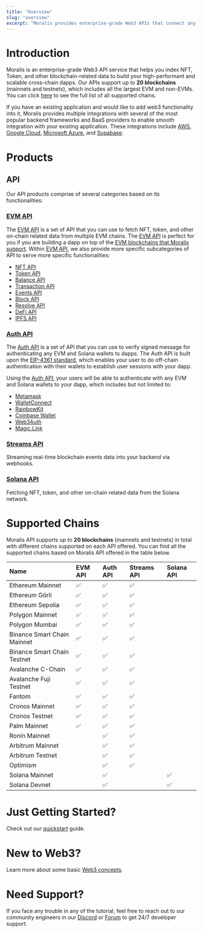 ```yaml
---
title: "Overview"
slug: "overview"
excerpt: "Moralis provides enterprise-grade Web3 APIs that connect any tech stack to blockchain networks. Our 24/7 worldwide support ensures your project's easy launch, priority maintenance, and sustainable growth, with custom SLAs to support your demands."
---
```

# Introduction

Moralis is an enterprise-grade Web3 API service that helps you index NFT, Token, and other blockchain-related data to build your high-performant and scalable cross-chain dapps. Our APIs support up to **20 blockchains** (mainnets and testnets), which includes all the largest EVM and non-EVMs. You can click [here](https://docs.moralis.io/docs/overview#supported-chains) to see the full list of all supported chains.

If you have an existing application and would like to add web3 functionality into it, Moralis provides multiple integrations with several of the most popular backend frameworks and BaaS providers to enable smooth integration with your existing application.  These integrations include [AWS](https://docs.moralis.io/docs/aws-integration), [Google Cloud](https://docs.moralis.io/docs/using-unity-google-cloud), [Microsoft Azure](https://docs.moralis.io/docs/using-unity-playfab), and [Supabase](https://docs.moralis.io/docs/supabase-authentication).

# Products

## API

Our API products comprise of several categories based on its functionalities:

### [EVM API](https://docs.moralis.io/docs/evm-api)

The [EVM API](https://docs.moralis.io/docs/evm-api) is a set of API that you can use to fetch NFT, token, and other on-chain related data from multiple EVM chains. The [EVM API](https://docs.moralis.io/docs/evm-api) is perfect for you if you are building a dapp on top of the [EVM blockchains that Moralis support](https://docs.moralis.io/docs/overview#supported-chains). Within [EVM API](https://docs.moralis.io/docs/evm-api), we also provide more specific subcategories of API to serve more specific functionalities:

- [NFT API](https://docs.moralis.io/docs/nft-api)
- [Token API](https://docs.moralis.io/docs/token-api)
- [Balance API](https://docs.moralis.io/docs/balance-api)
- [Transaction API](https://docs.moralis.io/docs/transaction-api)
- [Events API](https://docs.moralis.io/docs/events-api)
- [Block API](https://docs.moralis.io/docs/block-api)
- [Resolve API](https://docs.moralis.io/docs/resolve-api)
- [DeFi API](https://docs.moralis.io/docs/defi-api)
- [IPFS API](https://docs.moralis.io/docs/ipfs-api)

### [Auth API](https://docs.moralis.io/docs/auth-api)

The [Auth API](https://docs.moralis.io/docs/auth-api) is a set of API that you can use to verify signed message for authenticating any EVM and Solana wallets to dapps. The Auth API is built upon the [EIP-4361 standard](https://eips.ethereum.org/EIPS/eip-4361), which enables your user to do off-chain authentication with their wallets to establish user sessions with your dapp.

Using the [Auth API](https://docs.moralis.io/docs/auth-api), your users will be able to authenticate with any EVM and Solana wallets to your dapp, which includes but not limited to:

- [Metamask](https://docs.moralis.io/docs/sign-in-with-metamask)
- [WalletConnect](https://docs.moralis.io/docs/sign-in-with-walletconnect)
- [RainbowKit](https://docs.moralis.io/docs/sign-in-with-rainbowkit)
- [Coinbase Wallet](https://docs.moralis.io/docs/sign-in-with-coinbase-wallet)
- [Web3Auth](https://docs.moralis.io/docs/sign-in-with-web3authio)
- [Magic.Link](https://docs.moralis.io/docs/sign-in-with-magiclink)

### [Streams API](https://docs.moralis.io/docs/streams-api)

Streaming real-time blockchain events data into your backend via webhooks.

### [Solana API](https://docs.moralis.io/docs/solana-api)

Fetching NFT, token, and other on-chain related data from the Solana network.

# Supported Chains

Moralis API supports up to **20 blockchains** (mainnets and testnets) in total with different chains supported on each API offered. You can find all the supported chains based on Moralis API offered in the table below.

| Name                        | EVM API | Auth API | Streams API | Solana API |
| :-------------------------- | :------ | :------- | :---------- | :--------- |
| Ethereum Mainnet            | ✅       | ✅        | ✅           |            |
| Ethereum Görli              | ✅       | ✅        | ✅           |            |
| Ethereum Sepolia            | ✅       | ✅        | ✅           |            |
| Polygon Mainnet             | ✅       | ✅        | ✅           |            |
| Polygon Mumbai              | ✅       | ✅        | ✅           |            |
| Binance Smart Chain Mainnet | ✅       | ✅        | ✅           |            |
| Binance Smart Chain Testnet | ✅       | ✅        | ✅           |            |
| Avalanche C-Chain           | ✅       | ✅        | ✅           |            |
| Avalanche Fuji Testnet      | ✅       | ✅        | ✅           |            |
| Fantom                      | ✅       | ✅        | ✅           |            |
| Cronos Mainnet              | ✅       | ✅        | ✅           |            |
| Cronos Testnet              | ✅       | ✅        | ✅           |            |
| Palm Mainnet                | ✅       | ✅        | ✅           |            |
| Ronin Mainnet               |         | ✅        | ✅           |            |
| Arbitrum Mainnet            |         | ✅        | ✅           |            |
| Arbitrum Testnet            |         | ✅        | ✅           |            |
| Optimism                    |         | ✅        | ✅           |            |
| Solana Mainnet              |         | ✅        |             | ✅          |
| Solana Devnet               |         | ✅        |             | ✅          |

# Just Getting Started?

Check out our [quickstart](https://docs.moralis.io/docs/quickstart) guide.

# New to Web3?

Learn more about some basic [Web3 concepts](https://docs.moralis.io/docs/web3-concepts).

# Need Support?

If you face any trouble in any of the tutorial, feel free to reach out to our community engineers in our [Discord](https://moralis.io/joindiscord) or [Forum](https://forum.moralis.io) to get 24/7 developer support.